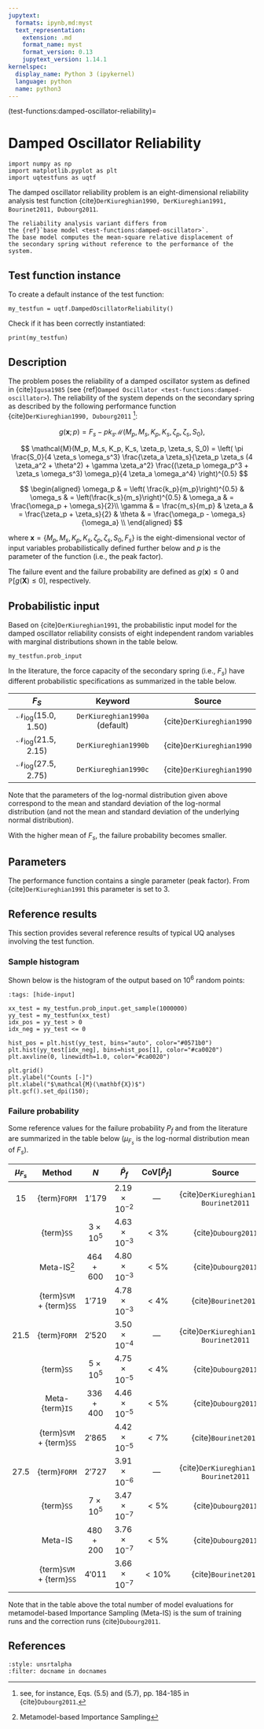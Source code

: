 ```yaml
---
jupytext:
  formats: ipynb,md:myst
  text_representation:
    extension: .md
    format_name: myst
    format_version: 0.13
    jupytext_version: 1.14.1
kernelspec:
  display_name: Python 3 (ipykernel)
  language: python
  name: python3
---
```


(test-functions:damped-oscillator-reliability)=
# Damped Oscillator Reliability

```{code-cell} ipython3
import numpy as np
import matplotlib.pyplot as plt
import uqtestfuns as uqtf
```

The damped oscillator reliability problem is an eight-dimensional reliability
analysis test function {cite}`DerKiureghian1990, DerKiureghian1991, Bourinet2011, Dubourg2011`.

```{note}
The reliability analysis variant differs from
the {ref}`base model <test-functions:damped-oscillator>`.
The base model computes the mean-square relative displacement of
the secondary spring without reference to the performance of the system.
```

## Test function instance

To create a default instance of the test function:

```{code-cell} ipython3
my_testfun = uqtf.DampedOscillatorReliability()
```

Check if it has been correctly instantiated:

```{code-cell} ipython3
print(my_testfun)
```

## Description

The problem poses the reliability of a damped oscillator system
as defined in {cite}`Igusa1985` (see {ref}`Damped Oscillator <test-functions:damped-oscillator>`).
The reliability of the system depends on the secondary spring as described
by the following performance function {cite}`DerKiureghian1990, Dubourg2011` [^location]:

$$
g(\boldsymbol{x}; p) = F_s - p k_s \mathcal{M}(M_p, M_s, K_p, K_s, \zeta_p, \zeta_s, S_0),
$$

$$
\mathcal{M}(M_p, M_s, K_p, K_s, \zeta_p, \zeta_s, S_0) = \left( \pi \frac{S_0}{4 \zeta_s \omega_s^3} \frac{\zeta_a \zeta_s}{\zeta_p \zeta_s (4 \zeta_a^2 + \theta^2) + \gamma \zeta_a^2} \frac{(\zeta_p \omega_p^3 + \zeta_s \omega_s^3) \omega_p}{4 \zeta_a \omega_a^4} \right)^{0.5}
$$

$$
\begin{aligned}
	\omega_p & = \left( \frac{k_p}{m_p}\right)^{0.5} & \omega_s & = \left(\frac{k_s}{m_s}\right)^{0.5} & \omega_a & = \frac{\omega_p + \omega_s}{2}\\
	\gamma & = \frac{m_s}{m_p} & \zeta_a & = \frac{\zeta_p + \zeta_s}{2} & \theta & = \frac{\omega_p - \omega_s}{\omega_a} \\
\end{aligned}
$$

where $\boldsymbol{x} = \{ M_p, M_s, K_p, K_s, \zeta_p, \zeta_s, S_0, F_s \}$
is the eight-dimensional vector of input variables probabilistically defined
further below and $p$ is the parameter of the function (i.e., the peak factor).

The failure event and the failure probability are defined as
$g(\boldsymbol{x}) \leq 0$ and $\mathbb{P}[g(\boldsymbol{X}) \leq 0]$,
respectively.

## Probabilistic input

Based on {cite}`DerKiureghian1991`, the probabilistic input model
for the damped oscillator reliability consists of eight independent random
variables with marginal distributions shown in the table below.

```{code-cell} ipython3
my_testfun.prob_input
```

In the literature, the force capacity of the secondary spring (i.e., $F_s$)
have different probabilistic specifications as summarized in the table below.

|                  $F_S$                   |            Keyword             |          Source           |  
|:----------------------------------------:|:------------------------------:|:-------------------------:|
| $\mathcal{N}_{\mathrm{log}}(15.0, 1.50)$ | `DerKiureghian1990a` (default) | {cite}`DerKiureghian1990` |
| $\mathcal{N}_{\mathrm{log}}(21.5, 2.15)$ |      `DerKiureghian1990b`      | {cite}`DerKiureghian1990` |
| $\mathcal{N}_{\mathrm{log}}(27.5, 2.75)$ |      `DerKiureghian1990c`      | {cite}`DerKiureghian1990` |

Note that the parameters of the log-normal distribution given above correspond
to the mean and standard deviation of the log-normal distribution
(and not the mean and standard deviation of the underlying normal distribution).

With the higher mean of $F_s$, the failure probability becomes smaller.

## Parameters

The performance function contains a single parameter (peak factor).
From {cite}`DerKiureghian1991` this parameter is set to $3$.

## Reference results

This section provides several reference results of typical UQ analyses involving
the test function.

### Sample histogram

Shown below is the histogram of the output based on $10^6$ random points:

```{code-cell} ipython3
:tags: [hide-input]

xx_test = my_testfun.prob_input.get_sample(1000000)
yy_test = my_testfun(xx_test)
idx_pos = yy_test > 0
idx_neg = yy_test <= 0

hist_pos = plt.hist(yy_test, bins="auto", color="#0571b0")
plt.hist(yy_test[idx_neg], bins=hist_pos[1], color="#ca0020")
plt.axvline(0, linewidth=1.0, color="#ca0020")

plt.grid()
plt.ylabel("Counts [-]")
plt.xlabel("$\mathcal{M}(\mathbf{X})$")
plt.gcf().set_dpi(150);
```

### Failure probability

Some reference values for the failure probability $P_f$ and from the literature
are summarized in the table below ($\mu_{F_s}$ is the log-normal distribution
mean of $F_s$).

| $\mu_{F_s}$ |          Method          |       $N$       |      $\hat{P}_f$      | $\mathrm{CoV}[\hat{P}_f]$ |                 Source                  |
|:-----------:|:------------------------:|:---------------:|:---------------------:|:-------------------------:|:---------------------------------------:|
|    $15$     |       {term}`FORM`       |     $1'179$     | $2.19 \times 10^{-2}$ |          &#8212;          | {cite}`DerKiureghian1990, Bourinet2011` |
|             |        {term}`SS`        | $3 \times 10^5$ | $4.63 \times 10^{-3}$ |          $< 3\%$          |           {cite}`Dubourg2011`           |
|             |    Meta-IS[^meta-is]     |   $464 + 600$   | $4.80 \times 10^{-3}$ |          $< 5\%$          |           {cite}`Dubourg2011`           |
|             | {term}`SVM` + {term}`SS` |     $1'719$     | $4.78 \times 10^{-3}$ |          $< 4\%$          |          {cite}`Bourinet2011`           |
|   $21.5$    |       {term}`FORM`       |     $2'520$     | $3.50 \times 10^{-4}$ |          &#8212;          | {cite}`DerKiureghian1990, Bourinet2011` |
|             |        {term}`SS`        | $5 \times 10^5$ | $4.75 \times 10^{-5}$ |          $< 4\%$          |           {cite}`Dubourg2011`           |
|             |     Meta-{term}`IS`      |   $336 + 400$   | $4.46 \times 10^{-5}$ |          $< 5\%$          |           {cite}`Dubourg2011`           |
|             | {term}`SVM` + {term}`SS` |     $2'865$     | $4.42 \times 10^{-5}$ |          $< 7\%$          |          {cite}`Bourinet2011`           |
|   $27.5$    |       {term}`FORM`       |     $2'727$     | $3.91 \times 10^{-6}$ |          &#8212;          | {cite}`DerKiureghian1990, Bourinet2011` |
|             |        {term}`SS`        | $7 \times 10^5$ | $3.47 \times 10^{-7}$ |          $< 5\%$          |           {cite}`Dubourg2011`           |
|             |         Meta-IS          |   $480 + 200$   | $3.76 \times 10^{-7}$ |          $< 5\%$          |           {cite}`Dubourg2011`           |
|             | {term}`SVM` + {term}`SS` |     $4'011$     | $3.66 \times 10^{-7}$ |         $< 10\%$          |          {cite}`Bourinet2011`           |

Note that in the table above the total number of model evaluations for
metamodel-based Importance Sampling (Meta-IS) is the sum of training runs
and the correction runs {cite}`Dubourg2011`.

## References

```{bibliography}
:style: unsrtalpha
:filter: docname in docnames
```

[^location]: see, for instance, 
Eqs. (5.5) and (5.7), pp. 184-185 in {cite}`Dubourg2011`.

[^meta-is]: Metamodel-based Importance Sampling
